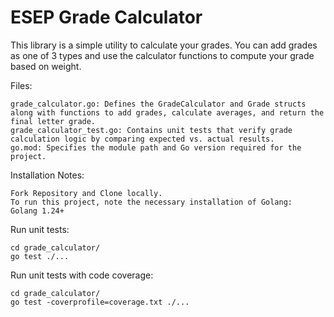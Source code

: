 # ESEP Grade Calculator

This library is a simple utility to calculate your grades. You can add grades as one of 3 types and use the calculator functions to compute your grade based on weight.

Files:
```
grade_calculator.go: Defines the GradeCalculator and Grade structs along with functions to add grades, calculate averages, and return the final letter grade.
grade_calculator_test.go: Contains unit tests that verify grade calculation logic by comparing expected vs. actual results.
go.mod: Specifies the module path and Go version required for the project.
```

Installation Notes:
```
Fork Repository and Clone locally. 
To run this project, note the necessary installation of Golang:
Golang 1.24+

```
Run unit tests:
```
cd grade_calculator/
go test ./...
```

Run unit tests with code coverage:
```
cd grade_calculator/
go test -coverprofile=coverage.txt ./...
```
